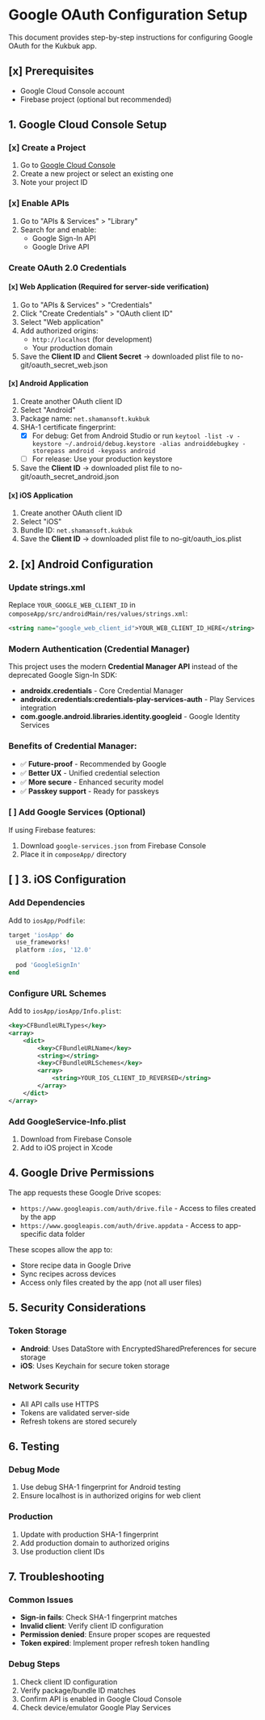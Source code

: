 # Google OAuth Configuration Setup

This document provides step-by-step instructions for configuring Google OAuth for the Kukbuk app.

## [x] Prerequisites

- Google Cloud Console account
- Firebase project (optional but recommended)

## 1. Google Cloud Console Setup

### [x] Create a Project
1. Go to [Google Cloud Console](https://console.cloud.google.com/)
2. Create a new project or select an existing one
3. Note your project ID

### [x] Enable APIs
1. Go to "APIs & Services" > "Library"
2. Search for and enable:
   - Google Sign-In API
   - Google Drive API

### Create OAuth 2.0 Credentials

#### [x] Web Application (Required for server-side verification)
1. Go to "APIs & Services" > "Credentials"
2. Click "Create Credentials" > "OAuth client ID"
3. Select "Web application"
4. Add authorized origins:
   - `http://localhost` (for development)
   - Your production domain
5. Save the **Client ID** and **Client Secret**
-> downloaded plist file to no-git/oauth_secret_web.json

#### [x] Android Application
1. Create another OAuth client ID
2. Select "Android"
3. Package name: `net.shamansoft.kukbuk`
4. SHA-1 certificate fingerprint:
   - [x] For debug: Get from Android Studio or run `keytool -list -v -keystore ~/.android/debug.keystore -alias androiddebugkey -storepass android -keypass android`
   - [ ] For release: Use your production keystore
5. Save the **Client ID**
-> downloaded plist file to no-git/oauth_secret_android.json

#### [x] iOS Application
1. Create another OAuth client ID
2. Select "iOS"
3. Bundle ID: `net.shamansoft.kukbuk`
4. Save the **Client ID**
-> downloaded plist file to no-git/oauth_ios.plist

## 2. [x] Android Configuration

### Update strings.xml
Replace `YOUR_GOOGLE_WEB_CLIENT_ID` in `composeApp/src/androidMain/res/values/strings.xml`:

```xml
<string name="google_web_client_id">YOUR_WEB_CLIENT_ID_HERE</string>
```

### Modern Authentication (Credential Manager)
This project uses the modern **Credential Manager API** instead of the deprecated Google Sign-In SDK:

- **androidx.credentials** - Core Credential Manager
- **androidx.credentials:credentials-play-services-auth** - Play Services integration  
- **com.google.android.libraries.identity.googleid** - Google Identity Services

### Benefits of Credential Manager:
- ✅ **Future-proof** - Recommended by Google
- ✅ **Better UX** - Unified credential selection
- ✅ **More secure** - Enhanced security model
- ✅ **Passkey support** - Ready for passkeys

### [ ] Add Google Services (Optional)
If using Firebase features:
1. Download `google-services.json` from Firebase Console
2. Place it in `composeApp/` directory

## [ ] 3. iOS Configuration

### Add Dependencies
Add to `iosApp/Podfile`:

```ruby
target 'iosApp' do
  use_frameworks!
  platform :ios, '12.0'
  
  pod 'GoogleSignIn'
end
```

### Configure URL Schemes
Add to `iosApp/iosApp/Info.plist`:

```xml
<key>CFBundleURLTypes</key>
<array>
    <dict>
        <key>CFBundleURLName</key>
        <string></string>
        <key>CFBundleURLSchemes</key>
        <array>
            <string>YOUR_IOS_CLIENT_ID_REVERSED</string>
        </array>
    </dict>
</array>
```

### Add GoogleService-Info.plist
1. Download from Firebase Console
2. Add to iOS project in Xcode

## 4. Google Drive Permissions

The app requests these Google Drive scopes:
- `https://www.googleapis.com/auth/drive.file` - Access to files created by the app
- `https://www.googleapis.com/auth/drive.appdata` - Access to app-specific data folder

These scopes allow the app to:
- Store recipe data in Google Drive
- Sync recipes across devices
- Access only files created by the app (not all user files)

## 5. Security Considerations

### Token Storage
- **Android**: Uses DataStore with EncryptedSharedPreferences for secure storage
- **iOS**: Uses Keychain for secure token storage

### Network Security
- All API calls use HTTPS
- Tokens are validated server-side
- Refresh tokens are stored securely

## 6. Testing

### Debug Mode
1. Use debug SHA-1 fingerprint for Android testing
2. Ensure localhost is in authorized origins for web client

### Production
1. Update with production SHA-1 fingerprint
2. Add production domain to authorized origins
3. Use production client IDs

## 7. Troubleshooting

### Common Issues
- **Sign-in fails**: Check SHA-1 fingerprint matches
- **Invalid client**: Verify client ID configuration
- **Permission denied**: Ensure proper scopes are requested
- **Token expired**: Implement proper refresh token handling

### Debug Steps
1. Check client ID configuration
2. Verify package/bundle ID matches
3. Confirm API is enabled in Google Cloud Console
4. Check device/emulator Google Play Services